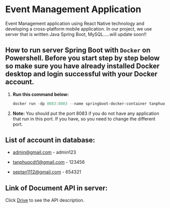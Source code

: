 # Event Management Application

   Event Management application using React Native technology and developing a cross-platform mobile application. In our project, we use server that is written Java Spring Boot, MySQL.....will update soon!!

## How to run server Spring Boot with `Docker` on Powershell. Before you start step by step below so make sure you have already installed Docker desktop and login successful with your Docker account.

1. **Run this command below:**

   ```Powershell
   docker run -dp 8083:8083 --name springboot-docker-container tanphuocdt1/springboot-docker:v1.0.5
2. **Note:**
   You should put the port 8083 if you do not have any application that run in this port. If you have, so you need to change the different port.

## List of account in database:
* admin@gmail.com - admin123

* tanphuocdt1@gmail.com - 123456

* septan1112@gmail.com - 654321

## Link of Document API in server:
   Click [Drive](https://drive.google.com/drive/folders/1d3IZ_dYze40N48jQmNO2OpGwV256From?usp=sharing) to see the API description.